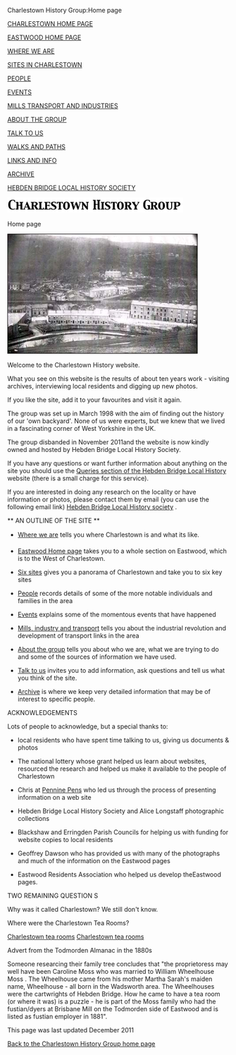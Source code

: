 

Charlestown History Group:Home page


[CHARLESTOWN HOME PAGE](index.html)


[EASTWOOD HOME PAGE](eastwood.html)


[WHERE WE ARE](maps.html)


[SITES IN CHARLESTOWN](places.html)


[PEOPLE](people.html)


[EVENTS](events.html)


[MILLS TRANSPORT AND INDUSTRIES](mills.html)


[ABOUT THE GROUP](about.html)


[TALK TO US](contact.html)


[WALKS AND PATHS](thewalk.html)


[LINKS AND INFO](links.html)


[ARCHIVE](archive.html)


[HEBDEN BRIDGE LOCAL HISTORY SOCIETY](http://www.hebdenbridgehistory.org.uk)


![Charlestown History Group](images/chg.gif)


Home page


![Charlestown](images/ct1.jpg)

Welcome to the Charlestown History  website.


What you see on this website is the results of about ten years work - visiting archives, interviewing local residents and digging up new photos.

If you like the site, add it to your favourites and visit it again.


The group was set up in March 1998 with the aim of finding out the history of our 'own backyard'. None of us were experts, but we knew that we lived in a fascinating corner of West Yorkshire in the UK.


The group  disbanded  in November 2011and  the website is now kindly owned and hosted by Hebden Bridge Local History Society.


If you have any questions or want further information about anything on the site you should use the  [Queries section of the Hebden Bridge Local History](http://www.hebdenbridgehistory.org.uk/queries.html)   website (there is a small charge for this service).


If you are interested in doing any research on the locality or have information or photos, please contact them by email (you can use the following email link)  [Hebden Bridge Local History society](info@hebdenbridgehistory.org.uk%20)  .


** AN OUTLINE OF THE SITE  **

-   [Where we are](maps.html)    tells you where Charlestown is and what its like.


-   [Eastwood Home page](eastwood.html)    takes you to a whole section on Eastwood, which is to the West of Charlestown.


-   [Six sites](places.html)    gives you a panorama of Charlestown and take you to six key sites


-   [People](people.html)    records details of some of the more notable individuals and families in the area


-   [Events](events.html)    explains some of the momentous events that have happened


-   [Mills, industry and transport](mills.html)     tells you about the industrial revolution and development of transport links in the area


-   [About the group](about.html)    tells you about who we are,  what we are trying to do and some of the sources of information we have used.


-   [Talk to us](contact.html)    invites you to add information, ask questions and tell us what you think of the site.


-   [Archive](archive.html)    is where we keep very detailed information that may be of interest to specific people.


ACKNOWLEDGEMENTS


Lots of people to acknowledge, but a special thanks to:

-  local residents who have spent time talking to us, giving us documents & photos


-  The national lottery whose grant  helped us learn about websites, resourced the research and helped us make it available to the people of Charlestown


-  Chris at  [Pennine Pens](http://www.penninepens.co.uk)   who led us through the process of presenting information on a web site


-  Hebden Bridge Local History Society and Alice Longstaff photographic collections

- Blackshaw and Erringden Parish Councils for helping us with funding for website copies to local residents

- Geoffrey Dawson who has provided us with many of the photographs and much of the information on the Eastwood pages

- Eastwood Residents Association who helped us develop theEastwood pages.


TWO REMAINING QUESTION S


Why was it called Charlestown? We still don't know.


Where were the Charlestown Tea Rooms?


[Charlestown tea rooms](photos/temp.html) [Charlestown tea rooms](photos/tearooms.jpg)


Advert from the Todmorden Almanac in the 1880s


Someone researcing their family tree concludes that "the proprietoress may well have been Caroline Moss who was married to William Wheelhouse Moss   . The Wheelhouse came from his mother Martha Sarah's maiden name,   Wheelhouse - all born in the Wadsworth area.  The Wheelhouses were   the cartwrights of Hebden Bridge. How he came to have a tea room (or where it was) is a puzzle - he is part of the Moss family who   had the fustian/dyers at Brisbane Mill on the Todmorden side of Eastwood and is   listed as fustian employer in 1881".


This page was last updated December 2011


[Back to the Charlestown History Group home page](http://www.charlestownhistory.org.uk)
